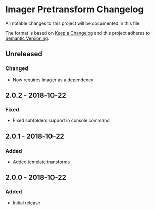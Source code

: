 # Imager Pretransform Changelog

All notable changes to this project will be documented in this file.

The format is based on [Keep a Changelog](http://keepachangelog.com/) and this project adheres to [Semantic Versioning](http://semver.org/).

## Unreleased

### Changed
- Now requires Imager as a dependency

## 2.0.2 - 2018-10-22
### Fixed
- Fixed subfolders support in console command

## 2.0.1 - 2018-10-22
### Added
- Added template transforms

## 2.0.0 - 2018-10-22
### Added
- Initial release
